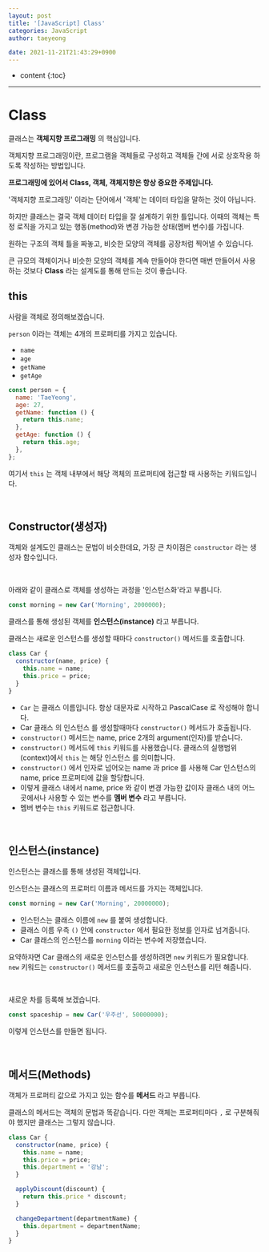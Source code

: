 ```yaml
---
layout: post
title: '[JavaScript] Class'
categories: JavaScript
author: taeyeong

date: 2021-11-21T21:43:29+0900
---
```

* content
{:toc}


---

# Class

클래스는 **객체지향 프로그래밍** 의 핵심입니다.

객체지향 프로그래밍이란, 프로그램을 객체들로 구성하고 객체들 간에 서로 상호작용 하도록 작성하는 방법입니다.

**프로그래밍에 있어서 Class, 객체, 객체지향은 항상 중요한 주제입니다.**

'객체지향 프로그래밍' 이라는 단어에서 '객체'는 데이터 타입을 말하는 것이 아닙니다.

하지만 클래스는 결국 객체 데이터 타입을 잘 설계하기 위한 틀입니다. 이때의 객체는 특정 로직을 가지고 있는 행동(method)와 변경 가능한 상태(멤버 변수)를 가집니다.

원하는 구조의 객체 틀을 짜놓고, 비슷한 모양의 객체를 공장처럼 찍어낼 수 있습니다.

큰 규모의 객체이거나 비슷한 모양의 객체를 계속 만들어야 한다면 매번 만들어서 사용하는 것보다 **Class** 라는 설계도를 통해 만드는 것이 좋습니다.

## this

사람을 객체로 정의해보겠습니다.

`person` 이라는 객체는 4개의 프로퍼티를 가지고 있습니다.

- `name`
- `age`
- `getName`
- `getAge`

```javascript
const person = {
  name: 'TaeYeong',
  age: 27,
  getName: function () {
    return this.name;
  },
  getAge: function () {
    return this.age;
  },
};
```

여기서 `this` 는 객체 내부에서 해당 객체의 프로퍼티에 접근할 때 사용하는 키워드입니다.

<br>

## Constructor(생성자)

객체와 설계도인 클래스는 문법이 비슷한데요, 가장 큰 차이점은 `constructor` 라는 생성자 함수입니다.

<br>

아래와 같이 클래스로 객체를 생성하는 과정을 '인스턴스화'라고 부릅니다.

```javascript
const morning = new Car('Morning', 2000000);
```

클래스를 통해 생성된 객체를 **인스턴스(instance)** 라고 부릅니다.

클래스는 새로운 인스턴스를 생성할 때마다 `constructor()` 메서드를 호출합니다.

```javascript
class Car {
  constructor(name, price) {
    this.name = name;
    this.price = price;
  }
}
```

- `Car` 는 클래스 이름입니다. 항상 대문자로 시작하고 PascalCase 로 작성해야 합니다.
- Car 클래스 의 인스턴스 를 생성할때마다 `constructor()` 메서드가 호출됩니다.
- `constructor()` 메서드는 name, price 2개의 argument(인자)를 받습니다.
- `constructor()` 메서드에 `this` 키워드를 사용했습니다. 클래스의 실행범위(context)에서 `this` 는 해당 인스턴스 를 의미합니다.
- `constructor()` 에서 인자로 넘어오는 name 과 price 를 사용해 Car 인스턴스의 name, price 프로퍼티에 값을 할당합니다.
- 이렇게 클래스 내에서 name, price 와 같이 변경 가능한 값이자 클래스 내의 어느곳에서나 사용할 수 있는 변수를 **멤버 변수** 라고 부릅니다.
- 멤버 변수는 `this` 키워드로 접근합니다.

<br>

## 인스턴스(instance)

인스턴스는 클래스를 통해 생성된 객체입니다.

인스턴스는 클래스의 프로퍼티 이름과 메서드를 가지는 객체입니다.

```javascript
const morning = new Car('Morning', 20000000);
```

- 인스턴스는 클래스 이름에 `new` 를 붙여 생성합니다.
- 클래스 이름 우측 `()` 안에 `constructor` 에서 필요한 정보를 인자로 넘겨줍니다.
- Car 클래스의 인스턴스를 `morning` 이라는 변수에 저장했습니다.

요약하자면 Car 클래스의 새로운 인스턴스를 생성하려면 `new` 키워드가 필요합니다. `new` 키워드는 `constructor()` 메서드를 호출하고 새로운 인스턴스를 리턴 해줍니다.

<br>

새로운 차를 등록해 보겠습니다.

```javascript
const spaceship = new Car('우주선', 50000000);
```

이렇게 인스턴스를 만들면 됩니다.

<br>

## 메서드(Methods)

객체가 프로퍼티 값으로 가지고 있는 함수를 **메서드** 라고 부릅니다.

클래스의 메서드는 객체의 문법과 똑같습니다. 다만 객체는 프로퍼티마다 `,` 로 구분해줘야 했지만 클래스는 그렇지 않습니다.

```javascript
class Car {
  constructor(name, price) {
    this.name = name;
    this.price = price;
    this.department = '강남';
  }

  applyDiscount(discount) {
    return this.price * discount;
  }

  changeDepartment(departmentName) {
    this.department = departmentName;
  }
}
```
